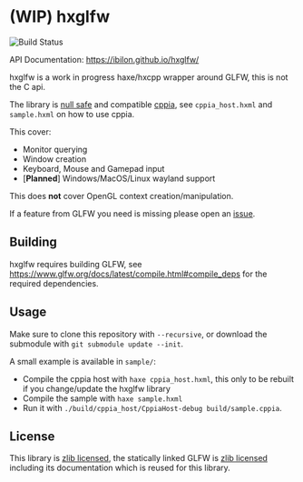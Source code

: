 # (WIP) hxglfw

![Build Status](https://github.com/ibilon/hxglfw/workflows/Main/badge.svg)

API Documentation: <https://ibilon.github.io/hxglfw/>

hxglfw is a work in progress haxe/hxcpp wrapper around GLFW, this is not the C api.

The library is [null safe](https://haxe.org/manual/cr-null-safety.html) and compatible [cppia](https://haxe.org/manual/target-cppia.html), see `cppia_host.hxml` and `sample.hxml` on how to use cppia.

This cover:

* Monitor querying
* Window creation
* Keyboard, Mouse and Gamepad input
* [**Planned**] Windows/MacOS/Linux wayland support

This does **not** cover OpenGL context creation/manipulation.

If a feature from GLFW you need is missing please open an [issue](https://github.com/ibilon/hxglfw/issues).

## Building

hxglfw requires building GLFW, see <https://www.glfw.org/docs/latest/compile.html#compile_deps> for the required dependencies.

## Usage

Make sure to clone this repository with `--recursive`, or download the submodule with `git submodule update --init`.

A small example is available in `sample/`:

* Compile the cppia host with `haxe cppia_host.hxml`, this only to be rebuilt if you change/update the hxglfw library
* Compile the sample with `haxe sample.hxml`
* Run it with `./build/cppia_host/CppiaHost-debug build/sample.cppia`.

## License

This library is [zlib licensed](https://github.com/ibilon/hxglfw/blob/LICENSE.md), the statically linked GLFW is [zlib licensed](https://github.com/glfw/glfw/blob/master/LICENSE.md) including its documentation which is reused for this library.
